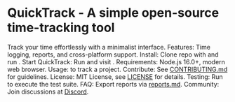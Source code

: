 # QuickTrack - A simple open-source time-tracking tool
Track your time effortlessly with a minimalist interface.
Features: Time logging, reports, and cross-platform support.
Install: Clone repo with  and run .
Start QuickTrack: Run  and visit .
Requirements: Node.js 16.0+, modern web browser.
Usage:  to track a project.
Contribute: See [CONTRIBUTING.md](CONTRIBUTING.md) for guidelines.
License: MIT License, see [LICENSE](LICENSE) for details.
Testing: Run  to execute the test suite.
FAQ: Export reports via [reports.md](docs/reports.md).
Community: Join discussions at [Discord](https://discord.gg/quicktrack).
